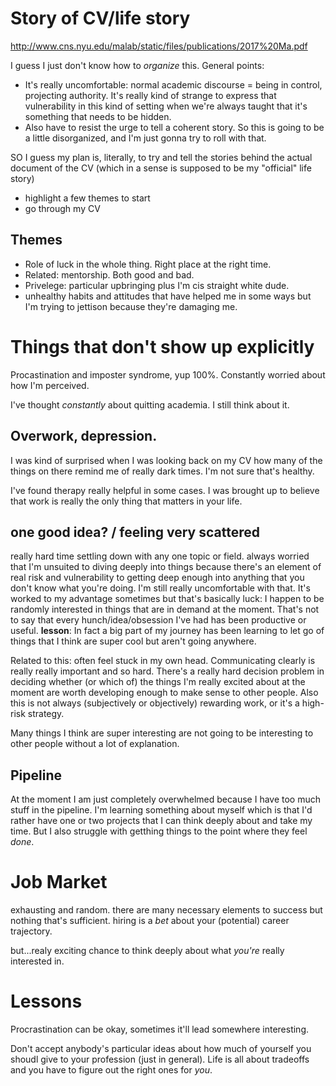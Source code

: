 # Story of CV/life story

http://www.cns.nyu.edu/malab/static/files/publications/2017%20Ma.pdf

I guess I just don't know how to _organize_ this.  General points:

* It's really uncomfortable: normal academic discourse = being in control,
  projecting authority.  It's really kind of strange to express that
  vulnerability in this kind of setting when we're always taught that it's
  something that needs to be hidden.
* Also have to resist the urge to tell a coherent story.  So this is going to be
  a little disorganized, and I'm just gonna try to roll with that.

SO I guess my plan is, literally, to try and tell the stories behind the actual
document of the CV (which in a sense is supposed to be my "official" life story)
  * highlight a few themes to start
  * go through my CV 

## Themes

* Role of luck in the whole thing.  Right place at the right time.
* Related: mentorship.  Both good and bad.
* Privelege: particular upbringing plus I'm cis straight white dude.
* unhealthy habits and attitudes that have helped me in some ways but I'm trying
  to jettison because they're damaging me.

# Things that don't show up explicitly

Procastination and imposter syndrome, yup 100%.  Constantly worried about how
I'm perceived.

I've thought _constantly_ about quitting academia.  I still think about it.

## Overwork, depression.

I was kind of surprised when I was looking back on my CV how many of the things
on there remind me of really dark times.  I'm not sure that's healthy.

I've found therapy really helpful in some cases.  I was brought up to believe
that work is really the only thing that matters in your life.


## one good idea? / feeling very scattered

really hard time settling down with any one topic or field.  always worried that
I'm unsuited to diving deeply into things because there's an element of real
risk and vulnerability to getting deep enough into anything that you don't know
what you're doing.  I'm still really uncomfortable with that.  It's worked to my
advantage sometimes but that's basically luck: I happen to be randomly
interested in things that are in demand at the moment.  That's not to say that
every hunch/idea/obsession I've had has been productive or useful.  **lesson**:
In fact a big part of my journey has been learning to let go of things that I
think are super cool but aren't going anywhere.

Related to this: often feel stuck in my own head.  Communicating clearly is
really really important and so hard.  There's a really hard decision problem
in deciding whether (or which of) the things I'm really excited about at the
moment are worth developing enough to make sense to other people.  Also this is
not always (subjectively or objectively) rewarding work, or it's a high-risk
strategy.

Many things I think are super interesting are not going to be interesting to
other people without a lot of explanation.

## Pipeline

At the moment I am just completely overwhelmed because I have too much stuff in
the pipeline.  I'm learning something about myself which is that I'd rather have
one or two projects that I can think deeply about and take my time.  But I also
struggle with getthing things to the point where they feel _done_.

# Job Market

exhausting and random.  there are many necessary elements to success but nothing
that's sufficient.  hiring is a _bet_ about your (potential) career trajectory.

but...realy exciting chance to think deeply about what _you're_ really
interested in.

# Lessons

Procrastination can be okay, sometimes it'll lead somewhere interesting.

Don't accept anybody's particular ideas about how much of yourself you shoudl
give to your profession (just in general).  Life is all about tradeoffs and you
have to figure out the right ones for _you_.
